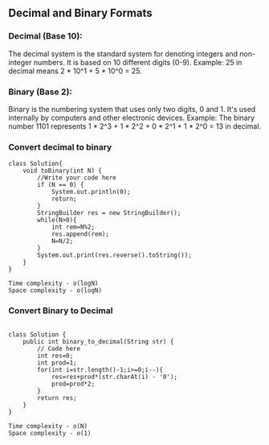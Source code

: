 ## Decimal and Binary Formats

### Decimal (Base 10):
The decimal system is the standard system for denoting integers and non-integer numbers. It is based on 10 different digits (0-9).
Example: 25 in decimal means 2 * 10^1 + 5 * 10^0 = 25.

### Binary (Base 2):

Binary is the numbering system that uses only two digits, 0 and 1. It's used internally by computers and other electronic devices.
Example: The binary number 1101 represents 1 * 2^3 + 1 * 2^2 + 0 * 2^1 + 1 * 2^0 = 13 in decimal.

### Convert decimal to binary

```
class Solution{
	void toBinary(int N) {
		//Write your code here
		if (N == 0) {
            System.out.println(0);
            return;
        }
		StringBuilder res = new StringBuilder();
		while(N>0){
		    int rem=N%2;
		    res.append(rem);
		    N=N/2;
		}
		System.out.print(res.reverse().toString());
	}
}

Time complexity - o(logN)
Space complexity - o(logN)

```

### Convert Binary to Decimal

```

class Solution {
    public int binary_to_decimal(String str) {
        // Code here
        int res=0;
        int prod=1;
        for(int i=str.length()-1;i>=0;i--){
            res=res+prod*(str.charAt(i) - '0');
            prod=prod*2;
        }
        return res;
    }
}

Time complexity - o(N)
Space complexity - o(1)
```
